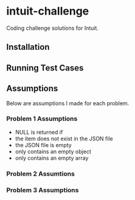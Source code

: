 # intuit-challenge
Coding challenge solutions for Intuit.

## Installation

## Running Test Cases

## Assumptions
Below are assumptions I made for each problem.

### Problem 1 Assumptions
* NULL is returned if 
 * the item does not exist in the JSON file
 * the JSON file is empty
 * only contains an empty object
 * only contains an empty array

### Problem 2 Assumtions

### Problem 3 Assumptions


